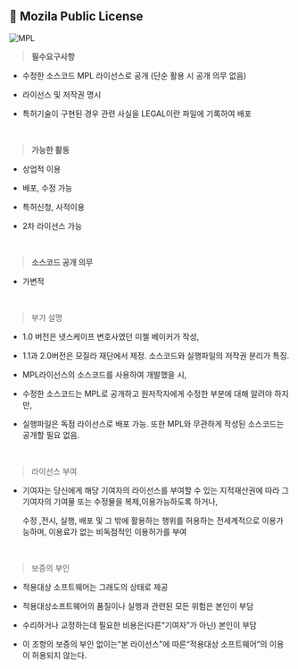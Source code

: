 ## 📄 Mozila Public License

![MPL](https://user-images.githubusercontent.com/105197533/202903332-9a068c0d-c10a-49e7-a5ce-0e37186d677c.jpg)

> **필수요구사항**

* 수정한 소스코드 MPL 라이선스로 공개 (단순 활용 시 공개 의무 없음) 

* 라이선스 및 저작권 명시 

* 특허기술이 구현된 경우 관련 사실을 LEGAL이란 파일에 기록하여 배포
<br>

> **가능한 활동**

* 상업적 이용 

* 배포, 수정 가능 

* 특허신청, 사적이용 

* 2차 라이선스 가능
<br>

> **소스코드 공개 의무**

* 가변적
<br>

> 부가 설명

- 1.0 버전은 넷스케이프 변호사였던 미첼 베이커가 작성, 

- 1.1과 2.0버전은 모질라 재단에서 제정. 소스코드와 실행파일의 저작권 분리가 특징. 

- MPL라이선스의 소스코드를 사용하여 개발했을 시, 

- 수정한 소스코드는 MPL로 공개하고 원저작자에게 수정한 부분에 대해 알려야 하지만, 

- 실행파일은 독점 라이선스로 배포 가능. 또한 MPL와 무관하게 작성된 소스코드는 공개할 필요 없음.
<br>

> 라이선스 부여

- 기여자는 당신에게 해당 기여자의 라이선스를 부여할 수 있는 지적재산권에 따라 그 기여자의 기여물 또는 수정물을 복제,이용가능하도록 하거나,
  
  수정 ,전시, 실행, 배포 및 그 밖에 활용하는 행위를 허용하는 전세계적으로 이용가능하며, 이용료가 없는 비독점적인 이용허가를 부여
<br>

> 보증의 부인

* 적용대상 소프트웨어는 그래도의 상태로 제공

* 적용대상소프트웨어의 품질이나 실행과 관련된 모든 위험은 본인이 부담

* 수리하거나 교정하는데 필요한 비용은(다른“기여자”가 아닌) 본인이 부담

* 이 조항의 보증의 부인 없이는“본 라이선스”에 따른“적용대상 소프트웨어”의 이용이 허용되지 않는다.
